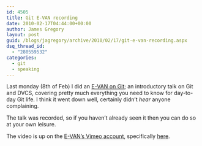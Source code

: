 ```yaml
---
id: 4505
title: Git E-VAN recording
date: 2010-02-17T04:44:00+00:00
author: James Gregory
layout: post
guid: /blogs/jagregory/archive/2010/02/17/git-e-van-recording.aspx
dsq_thread_id:
  - "280559532"
categories:
  - git
  - speaking
---
```

Last monday (8th of Feb) I did an [E-VAN on Git](http://jagregory.com/writings/git-e-van/); an introductory talk on Git and DVCS, covering pretty much everything you need to know for day-to-day Git life. I think it went down well, certainly didn&#8217;t _hear_ anyone complaining.

The talk was recorded, so if you haven&#8217;t already seen it then you can do so at your own leisure.

The video is up on the [E-VAN&#8217;s Vimeo account](http://vimeo.com/user1286822), specifically [here](http://vimeo.com/9324683 "Git E-VAN recording").</p>